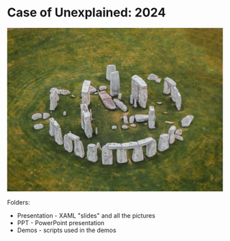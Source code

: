 # Case of Unexplained: 2024
![PowerShell Unexplained/ Hania Bielawska](Presentation/Media/Kamyki.jpg)

Folders:
- Presentation - XAML "slides" and all the pictures
- PPT - PowerPoint presentation
- Demos - scripts used in the demos
